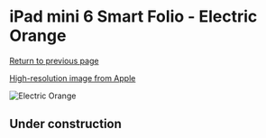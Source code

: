 # iPad mini 6 Smart Folio - Electric Orange

[Return to previous page](/ipad_mini6)

[High-resolution image from Apple](https://store.storeimages.cdn-apple.com/8756/as-images.apple.com/is/MM6J3?wid=4500&hei=4500&fmt=png)

<div style="width: 500px"><img src="/everyphone/MM6J3.png" alt="Electric Orange"></div>

## Under construction
